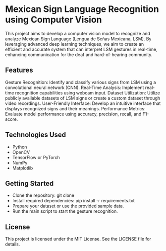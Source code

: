 # Mexican Sign Language Recognition using Computer Vision
This project aims to develop a computer vision model to recognize and analyze Mexican Sign Language (Lengua de Señas Mexicana, LSM). By leveraging advanced deep learning techniques, we aim to create an efficient and accurate system that can interpret LSM gestures in real-time, enhancing communication for the deaf and hard-of-hearing community.

## Features
Gesture Recognition: Identify and classify various signs from LSM using a convolutional neural network (CNN).
Real-Time Analysis: Implement real-time recognition capabilities using webcam input.
Dataset Utilization: Utilize publicly available datasets of LSM signs or create a custom dataset through video recordings.
User-Friendly Interface: Develop an intuitive interface that displays recognized signs and their meanings.
Performance Metrics: Evaluate model performance using accuracy, precision, recall, and F1-score.

## Technologies Used
- Python
- OpenCV
- TensorFlow or PyTorch
- NumPy
- Matplotlib
  
## Getting Started
- Clone the repository: git clone <repository-url>
- Install required dependencies: pip install -r requirements.txt
- Prepare your dataset or use the provided sample data.
- Run the main script to start the gesture recognition.

## License
This project is licensed under the MIT License. See the LICENSE file for details.
